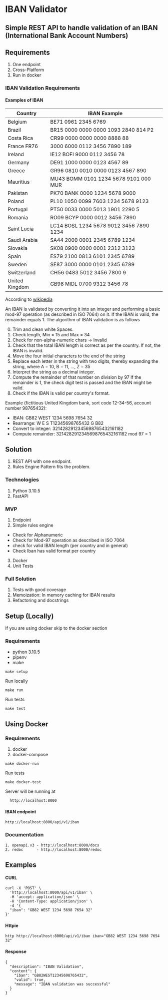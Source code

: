 # IBAN Validator

## Simple REST API to handle validation of an IBAN (International Bank Account Numbers)

## Requirements

1. One endpoint
2. Cross-Platform
3. Run in docker

### IBAN Validation Requirements

#### Examples of IBAN

| Country        | IBAN Example                            |
| -------------- | --------------------------------------- |
| Belgium        | BE71 0961 2345 6769                     |
| Brazil         | BR15 0000 0000 0000 1093 2840 814 P2    |
| Costa Rica     | CR99 0000 0000 0000 8888 88             |
| France	FR76   | 3000 6000 0112 3456 7890 189            |
| Ireland        | IE12 BOFI 9000 0112 3456 78             |
| Germany        | DE91 1000 0000 0123 4567 89             |
| Greece         | GR96 0810 0010 0000 0123 4567 890       |
| Mauritius      | MU43 BOMM 0101 1234 5678 9101 000 MUR   |
| Pakistan       | PK70 BANK 0000 1234 5678 9000           |
| Poland         | PL10 1050 0099 7603 1234 5678 9123      |
| Portugal       | PT50 0033 0000 5013 1901 2290 5         |
| Romania        | RO09 BCYP 0000 0012 3456 7890           |
| Saint Lucia    | LC14 BOSL 1234 5678 9012 3456 7890 1234 |
| Saudi Arabia   | SA44 2000 0001 2345 6789 1234           |
| Slovakia       | SK08 0900 0000 0001 2312 3123           |
| Spain          | ES79 2100 0813 6101 2345 6789           |
| Sweden         | SE87 3000 0000 0101 2345 6789           |
| Switzerland    | CH56 0483 5012 3456 7800 9              |
| United Kingdom | GB98 MIDL 0700 9312 3456 78             |

According to [wikipedia](https://en.wikipedia.org/wiki/International_Bank_Account_Number)

An IBAN is validated by converting it into an integer and performing a basic
mod-97 operation (as described in ISO 7064) on it. If the IBAN is valid, the
remainder equals 1. The algorithm of IBAN validation is as follows

0. Trim and clean white Spaces.
1. Check length, Min = 15 and Max = 34
2. Check for non-alpha-numeric chars -> Invalid
3. Check that the total IBAN length is correct as per the country. If not, the
   IBAN is invalid.
4. Move the four initial characters to the end of the string
5. Replace each letter in the string with two digits, thereby expanding the
   string, where A = 10, B = 11, ..., Z = 35
6. Interpret the string as a decimal integer.
7. Compute the remainder of that number on division by 97 If the remainder is
   1, the check digit test is passed and the IBAN might be valid.
8. Check if the IBAN is valid per country's format.

Example (fictitious United Kingdom bank, sort code 12-34-56, account number
98765432):

  - IBAN:		GB82 WEST 1234 5698 7654 32
  - Rearrange:		W E S T12345698765432 G B82	
  - Convert to integer:		3214282912345698765432161182
  - Compute remainder:		3214282912345698765432161182	mod 97 = 1

## Solution
1. REST API with one endpoint.
2. Rules Engine Pattern fits the problem.

### Technologies
1. Python 3.10.5
2. FastAPI

### MVP
1. Endpoint
2. Simple rules engine
  - Check for Alphanumeric
  - Check for Mod-97 operation as described in ISO 7064
  - check for valid IBAN length (per country and in general)
  - Check Iban has valid format per country
3. Docker
4. Unit Tests

### Full Solution
1. Tests with good coverage
2. Memoization: In memory caching for IBAN results
3. Refactoring and docstrings


## Setup (Locally)
If you are using docker skip to the docker section

### Requirements
- python 3.10.5
- pipenv
- make

```
make setup
```

Run locally

```
make run
```
Run tests

```
make test
```

## Using Docker

### Requirements
1. docker
2. docker-compose

```
make docker-run
```
Run tests

```
make docker-test
```


Server will be running at

```
  http://localhost:8000
```

#### IBAN endpoint

```
http://localhost:8000/api/v1/iban

```

### Documentation
```
1. openapi.v3 - http://localhost:8000/docs
2. redoc      - http://localhost:8000/redoc
```
## Examples

#### CURL
```
curl -X 'POST' \
  'http://localhost:8000/api/v1/iban' \
  -H 'accept: application/json' \
  -H 'Content-Type: application/json' \
  -d '{
  "iban": "GB82 WEST 1234 5698 7654 32"
}'
```

#### Httpie
```
http http://localhost:8000/api/v1/iban iban="GB82 WEST 1234 5698 7654 32"
```

#### Response
```
{
  "description": "IBAN Validation",
  "content": {
    "iban": "GB82WEST12345698765432",
    "valid": true,
    "message": "IBAN validation was successful"
  }
}
```
